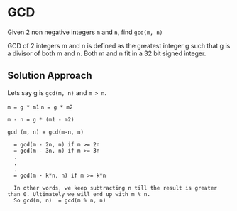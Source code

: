 # GCD

Given 2 non negative integers `m` and `n`, find `gcd(m, n)`

GCD of 2 integers m and n is defined as the greatest integer g such that g is a divisor of both m and n.
Both m and n fit in a 32 bit signed integer.

## Solution Approach

Lets say g is `gcd(m, n)` and `m > n`.

`m = g * m1`
`n = g * m2`

`m - n = g * (m1 - m2)`

`gcd (m, n) = gcd(m-n, n)`

```
  = gcd(m - 2n, n) if m >= 2n
  = gcd(m - 3n, n) if m >= 3n 
  .
  .
  .
  = gcd(m - k*n, n) if m >= k*n

  In other words, we keep subtracting n till the result is greater than 0. Ultimately we will end up with m % n.
  So gcd(m, n)  = gcd(m % n, n) 
```
